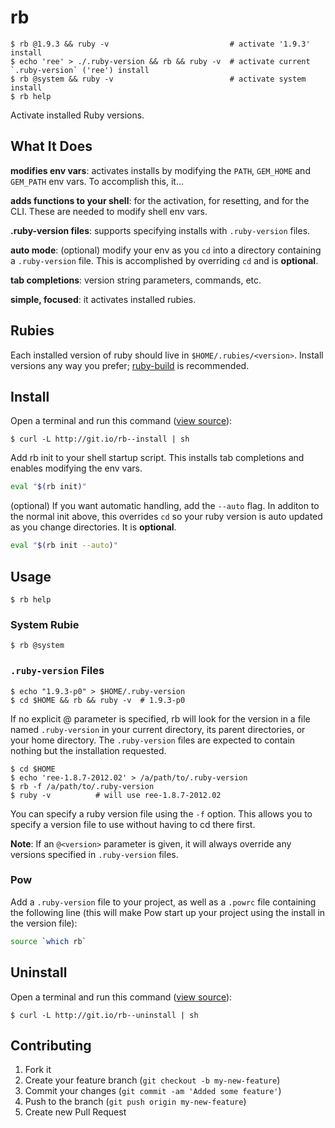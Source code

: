 # rb

```
$ rb @1.9.3 && ruby -v                           # activate '1.9.3' install
$ echo 'ree' > ./.ruby-version && rb && ruby -v  # activate current `.ruby-version` ('ree') install
$ rb @system && ruby -v                          # activate system install
$ rb help
```

Activate installed Ruby versions.

## What It Does

**modifies env vars**: activates installs by modifying the `PATH`, `GEM_HOME` and `GEM_PATH` env vars.  To accomplish this, it...

**adds functions to your shell**: for the activation, for resetting, and for the CLI.  These are needed to modify shell env vars.

**.ruby-version files**: supports specifying installs with `.ruby-version` files.

**auto mode**: (optional) modify your env as you `cd` into a directory containing a `.ruby-version` file.  This is accomplished by overriding `cd` and is **optional**.

**tab completions**: version string parameters, commands, etc.

**simple, focused**: it activates installed rubies.

## Rubies

Each installed version of ruby should live in `$HOME/.rubies/<version>`.  Install versions any way you prefer; [ruby-build](https://github.com/sstephenson/ruby-build) is recommended.

## Install

Open a terminal and run this command ([view source](http://git.io/rb--install)):

```
$ curl -L http://git.io/rb--install | sh
```

Add rb init to your shell startup script.  This installs tab completions and enables modifying the env vars.

```bash
eval "$(rb init)"
```

(optional) If you want automatic handling, add the `--auto` flag.  In additon to the normal init above, this overrides `cd` so your ruby version is auto updated as you change directories.  It is **optional**.

```bash
eval "$(rb init --auto)"
```

## Usage

```
$ rb help
```

### System Rubie

```
$ rb @system
```

### `.ruby-version` Files

```
$ echo "1.9.3-p0" > $HOME/.ruby-version
$ cd $HOME && rb && ruby -v  # 1.9.3-p0
```

If no explicit @<verion> parameter is specified, rb will look for the version in a file named `.ruby-version` in your current directory, its parent directories, or your home directory.  The `.ruby-version` files are expected to contain nothing but the installation requested.

```
$ cd $HOME
$ echo 'ree-1.8.7-2012.02' > /a/path/to/.ruby-version
$ rb -f /a/path/to/.ruby-version
$ ruby -v          # will use ree-1.8.7-2012.02
```

You can specify a ruby version file using the `-f` option.  This allows you to specify a version file to use without having to cd there first.

**Note**: If an `@<version>` parameter is given, it will always override any versions specified in `.ruby-version` files.

### Pow

Add a `.ruby-version` file to your project, as well as a `.powrc` file containing the following line (this will make Pow start up your project using the install in the version file):

```bash
source `which rb`
```

## Uninstall

Open a terminal and run this command ([view source](http://git.io/rb--uninstall)):

```
$ curl -L http://git.io/rb--uninstall | sh
```

## Contributing

1. Fork it
2. Create your feature branch (`git checkout -b my-new-feature`)
3. Commit your changes (`git commit -am 'Added some feature'`)
4. Push to the branch (`git push origin my-new-feature`)
5. Create new Pull Request
